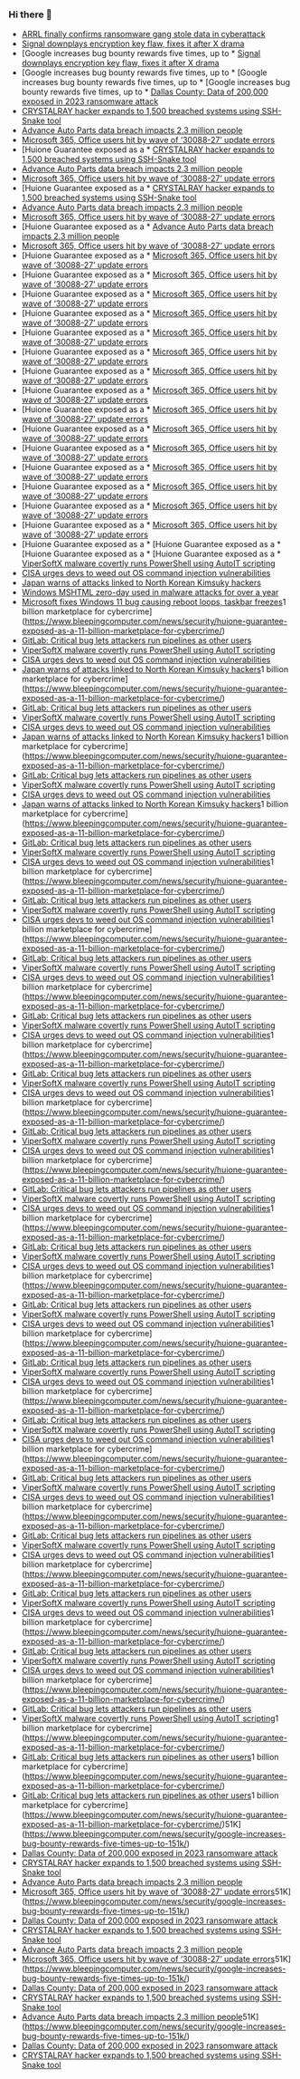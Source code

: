 ### Hi there 👋

<!--START_SECTION:feed-->
* [ARRL finally confirms ransomware gang stole data in cyberattack](https://www.bleepingcomputer.com/news/security/arrl-finally-confirms-ransomware-gang-stole-data-in-cyberattack/)
* [Signal downplays encryption key flaw, fixes it after X drama](https://www.bleepingcomputer.com/news/security/signal-downplays-encryption-key-flaw-fixes-it-after-x-drama/)
* [Google increases bug bounty rewards five times, up to * [Signal downplays encryption key flaw, fixes it after X drama](https://www.bleepingcomputer.com/news/security/signal-downplays-encryption-key-flaw-fixes-it-after-x-drama/)
* [Google increases bug bounty rewards five times, up to * [Google increases bug bounty rewards five times, up to * [Google increases bug bounty rewards five times, up to * [Dallas County: Data of 200,000 exposed in 2023 ransomware attack](https://www.bleepingcomputer.com/news/security/dallas-county-data-of-200-000-exposed-in-2023-ransomware-attack/)
* [CRYSTALRAY hacker expands to 1,500 breached systems using SSH-Snake tool](https://www.bleepingcomputer.com/news/security/crystalray-hacker-expands-to-1-500-breached-systems-using-ssh-snake-tool/)
* [Advance Auto Parts data breach impacts 2.3 million people](https://www.bleepingcomputer.com/news/security/advance-auto-parts-data-breach-impacts-23-million-people/)
* [Microsoft 365, Office users hit by wave of ‘30088-27’ update errors](https://www.bleepingcomputer.com/news/microsoft/microsoft-365-office-users-hit-by-wave-of-30088-27-update-errors/)
* [Huione Guarantee exposed as a * [CRYSTALRAY hacker expands to 1,500 breached systems using SSH-Snake tool](https://www.bleepingcomputer.com/news/security/crystalray-hacker-expands-to-1-500-breached-systems-using-ssh-snake-tool/)
* [Advance Auto Parts data breach impacts 2.3 million people](https://www.bleepingcomputer.com/news/security/advance-auto-parts-data-breach-impacts-23-million-people/)
* [Microsoft 365, Office users hit by wave of ‘30088-27’ update errors](https://www.bleepingcomputer.com/news/microsoft/microsoft-365-office-users-hit-by-wave-of-30088-27-update-errors/)
* [Huione Guarantee exposed as a * [CRYSTALRAY hacker expands to 1,500 breached systems using SSH-Snake tool](https://www.bleepingcomputer.com/news/security/crystalray-hacker-expands-to-1-500-breached-systems-using-ssh-snake-tool/)
* [Advance Auto Parts data breach impacts 2.3 million people](https://www.bleepingcomputer.com/news/security/advance-auto-parts-data-breach-impacts-23-million-people/)
* [Microsoft 365, Office users hit by wave of ‘30088-27’ update errors](https://www.bleepingcomputer.com/news/microsoft/microsoft-365-office-users-hit-by-wave-of-30088-27-update-errors/)
* [Huione Guarantee exposed as a * [Advance Auto Parts data breach impacts 2.3 million people](https://www.bleepingcomputer.com/news/security/advance-auto-parts-data-breach-impacts-23-million-people/)
* [Microsoft 365, Office users hit by wave of ‘30088-27’ update errors](https://www.bleepingcomputer.com/news/microsoft/microsoft-365-office-users-hit-by-wave-of-30088-27-update-errors/)
* [Huione Guarantee exposed as a * [Microsoft 365, Office users hit by wave of ‘30088-27’ update errors](https://www.bleepingcomputer.com/news/microsoft/microsoft-365-office-users-hit-by-wave-of-30088-27-update-errors/)
* [Huione Guarantee exposed as a * [Microsoft 365, Office users hit by wave of ‘30088-27’ update errors](https://www.bleepingcomputer.com/news/microsoft/microsoft-365-office-users-hit-by-wave-of-30088-27-update-errors/)
* [Huione Guarantee exposed as a * [Microsoft 365, Office users hit by wave of ‘30088-27’ update errors](https://www.bleepingcomputer.com/news/microsoft/microsoft-365-office-users-hit-by-wave-of-30088-27-update-errors/)
* [Huione Guarantee exposed as a * [Microsoft 365, Office users hit by wave of ‘30088-27’ update errors](https://www.bleepingcomputer.com/news/microsoft/microsoft-365-office-users-hit-by-wave-of-30088-27-update-errors/)
* [Huione Guarantee exposed as a * [Microsoft 365, Office users hit by wave of ‘30088-27’ update errors](https://www.bleepingcomputer.com/news/microsoft/microsoft-365-office-users-hit-by-wave-of-30088-27-update-errors/)
* [Huione Guarantee exposed as a * [Microsoft 365, Office users hit by wave of ‘30088-27’ update errors](https://www.bleepingcomputer.com/news/microsoft/microsoft-365-office-users-hit-by-wave-of-30088-27-update-errors/)
* [Huione Guarantee exposed as a * [Microsoft 365, Office users hit by wave of ‘30088-27’ update errors](https://www.bleepingcomputer.com/news/microsoft/microsoft-365-office-users-hit-by-wave-of-30088-27-update-errors/)
* [Huione Guarantee exposed as a * [Microsoft 365, Office users hit by wave of ‘30088-27’ update errors](https://www.bleepingcomputer.com/news/microsoft/microsoft-365-office-users-hit-by-wave-of-30088-27-update-errors/)
* [Huione Guarantee exposed as a * [Microsoft 365, Office users hit by wave of ‘30088-27’ update errors](https://www.bleepingcomputer.com/news/microsoft/microsoft-365-office-users-hit-by-wave-of-30088-27-update-errors/)
* [Huione Guarantee exposed as a * [Microsoft 365, Office users hit by wave of ‘30088-27’ update errors](https://www.bleepingcomputer.com/news/microsoft/microsoft-365-office-users-hit-by-wave-of-30088-27-update-errors/)
* [Huione Guarantee exposed as a * [Microsoft 365, Office users hit by wave of ‘30088-27’ update errors](https://www.bleepingcomputer.com/news/microsoft/microsoft-365-office-users-hit-by-wave-of-30088-27-update-errors/)
* [Huione Guarantee exposed as a * [Microsoft 365, Office users hit by wave of ‘30088-27’ update errors](https://www.bleepingcomputer.com/news/microsoft/microsoft-365-office-users-hit-by-wave-of-30088-27-update-errors/)
* [Huione Guarantee exposed as a * [Microsoft 365, Office users hit by wave of ‘30088-27’ update errors](https://www.bleepingcomputer.com/news/microsoft/microsoft-365-office-users-hit-by-wave-of-30088-27-update-errors/)
* [Huione Guarantee exposed as a * [Microsoft 365, Office users hit by wave of ‘30088-27’ update errors](https://www.bleepingcomputer.com/news/microsoft/microsoft-365-office-users-hit-by-wave-of-30088-27-update-errors/)
* [Huione Guarantee exposed as a * [Microsoft 365, Office users hit by wave of ‘30088-27’ update errors](https://www.bleepingcomputer.com/news/microsoft/microsoft-365-office-users-hit-by-wave-of-30088-27-update-errors/)
* [Huione Guarantee exposed as a * [Huione Guarantee exposed as a * [Huione Guarantee exposed as a * [Huione Guarantee exposed as a * [ViperSoftX malware covertly runs PowerShell using AutoIT scripting](https://www.bleepingcomputer.com/news/security/vipersoftx-malware-covertly-runs-powershell-using-autoit-scripting/)
* [CISA urges devs to weed out OS command injection vulnerabilities](https://www.bleepingcomputer.com/news/security/cisa-urges-devs-to-weed-out-os-command-injection-vulnerabilities/)
* [Japan warns of attacks linked to North Korean Kimsuky hackers](https://www.bleepingcomputer.com/news/security/japan-warns-of-attacks-linked-to-north-korean-kimsuky-hackers/)
* [Windows MSHTML zero-day used in malware attacks for over a year](https://www.bleepingcomputer.com/news/security/windows-mshtml-zero-day-used-in-malware-attacks-for-over-a-year/)
* [Microsoft fixes Windows 11 bug causing reboot loops, taskbar freezes](https://www.bleepingcomputer.com/news/microsoft/microsoft-fixes-windows-11-bug-causing-reboot-loops-taskbar-freezes/)1 billion marketplace for cybercrime](https://www.bleepingcomputer.com/news/security/huione-guarantee-exposed-as-a-11-billion-marketplace-for-cybercrime/)
* [GitLab: Critical bug lets attackers run pipelines as other users](https://www.bleepingcomputer.com/news/security/gitlab-warns-of-critical-bug-that-lets-attackers-run-pipelines-as-an-arbitrary-user/)
* [ViperSoftX malware covertly runs PowerShell using AutoIT scripting](https://www.bleepingcomputer.com/news/security/vipersoftx-malware-covertly-runs-powershell-using-autoit-scripting/)
* [CISA urges devs to weed out OS command injection vulnerabilities](https://www.bleepingcomputer.com/news/security/cisa-urges-devs-to-weed-out-os-command-injection-vulnerabilities/)
* [Japan warns of attacks linked to North Korean Kimsuky hackers](https://www.bleepingcomputer.com/news/security/japan-warns-of-attacks-linked-to-north-korean-kimsuky-hackers/)1 billion marketplace for cybercrime](https://www.bleepingcomputer.com/news/security/huione-guarantee-exposed-as-a-11-billion-marketplace-for-cybercrime/)
* [GitLab: Critical bug lets attackers run pipelines as other users](https://www.bleepingcomputer.com/news/security/gitlab-warns-of-critical-bug-that-lets-attackers-run-pipelines-as-an-arbitrary-user/)
* [ViperSoftX malware covertly runs PowerShell using AutoIT scripting](https://www.bleepingcomputer.com/news/security/vipersoftx-malware-covertly-runs-powershell-using-autoit-scripting/)
* [CISA urges devs to weed out OS command injection vulnerabilities](https://www.bleepingcomputer.com/news/security/cisa-urges-devs-to-weed-out-os-command-injection-vulnerabilities/)
* [Japan warns of attacks linked to North Korean Kimsuky hackers](https://www.bleepingcomputer.com/news/security/japan-warns-of-attacks-linked-to-north-korean-kimsuky-hackers/)1 billion marketplace for cybercrime](https://www.bleepingcomputer.com/news/security/huione-guarantee-exposed-as-a-11-billion-marketplace-for-cybercrime/)
* [GitLab: Critical bug lets attackers run pipelines as other users](https://www.bleepingcomputer.com/news/security/gitlab-warns-of-critical-bug-that-lets-attackers-run-pipelines-as-an-arbitrary-user/)
* [ViperSoftX malware covertly runs PowerShell using AutoIT scripting](https://www.bleepingcomputer.com/news/security/vipersoftx-malware-covertly-runs-powershell-using-autoit-scripting/)
* [CISA urges devs to weed out OS command injection vulnerabilities](https://www.bleepingcomputer.com/news/security/cisa-urges-devs-to-weed-out-os-command-injection-vulnerabilities/)
* [Japan warns of attacks linked to North Korean Kimsuky hackers](https://www.bleepingcomputer.com/news/security/japan-warns-of-attacks-linked-to-north-korean-kimsuky-hackers/)1 billion marketplace for cybercrime](https://www.bleepingcomputer.com/news/security/huione-guarantee-exposed-as-a-11-billion-marketplace-for-cybercrime/)
* [GitLab: Critical bug lets attackers run pipelines as other users](https://www.bleepingcomputer.com/news/security/gitlab-warns-of-critical-bug-that-lets-attackers-run-pipelines-as-an-arbitrary-user/)
* [ViperSoftX malware covertly runs PowerShell using AutoIT scripting](https://www.bleepingcomputer.com/news/security/vipersoftx-malware-covertly-runs-powershell-using-autoit-scripting/)
* [CISA urges devs to weed out OS command injection vulnerabilities](https://www.bleepingcomputer.com/news/security/cisa-urges-devs-to-weed-out-os-command-injection-vulnerabilities/)1 billion marketplace for cybercrime](https://www.bleepingcomputer.com/news/security/huione-guarantee-exposed-as-a-11-billion-marketplace-for-cybercrime/)
* [GitLab: Critical bug lets attackers run pipelines as other users](https://www.bleepingcomputer.com/news/security/gitlab-warns-of-critical-bug-that-lets-attackers-run-pipelines-as-an-arbitrary-user/)
* [ViperSoftX malware covertly runs PowerShell using AutoIT scripting](https://www.bleepingcomputer.com/news/security/vipersoftx-malware-covertly-runs-powershell-using-autoit-scripting/)
* [CISA urges devs to weed out OS command injection vulnerabilities](https://www.bleepingcomputer.com/news/security/cisa-urges-devs-to-weed-out-os-command-injection-vulnerabilities/)1 billion marketplace for cybercrime](https://www.bleepingcomputer.com/news/security/huione-guarantee-exposed-as-a-11-billion-marketplace-for-cybercrime/)
* [GitLab: Critical bug lets attackers run pipelines as other users](https://www.bleepingcomputer.com/news/security/gitlab-warns-of-critical-bug-that-lets-attackers-run-pipelines-as-an-arbitrary-user/)
* [ViperSoftX malware covertly runs PowerShell using AutoIT scripting](https://www.bleepingcomputer.com/news/security/vipersoftx-malware-covertly-runs-powershell-using-autoit-scripting/)
* [CISA urges devs to weed out OS command injection vulnerabilities](https://www.bleepingcomputer.com/news/security/cisa-urges-devs-to-weed-out-os-command-injection-vulnerabilities/)1 billion marketplace for cybercrime](https://www.bleepingcomputer.com/news/security/huione-guarantee-exposed-as-a-11-billion-marketplace-for-cybercrime/)
* [GitLab: Critical bug lets attackers run pipelines as other users](https://www.bleepingcomputer.com/news/security/gitlab-warns-of-critical-bug-that-lets-attackers-run-pipelines-as-an-arbitrary-user/)
* [ViperSoftX malware covertly runs PowerShell using AutoIT scripting](https://www.bleepingcomputer.com/news/security/vipersoftx-malware-covertly-runs-powershell-using-autoit-scripting/)
* [CISA urges devs to weed out OS command injection vulnerabilities](https://www.bleepingcomputer.com/news/security/cisa-urges-devs-to-weed-out-os-command-injection-vulnerabilities/)1 billion marketplace for cybercrime](https://www.bleepingcomputer.com/news/security/huione-guarantee-exposed-as-a-11-billion-marketplace-for-cybercrime/)
* [GitLab: Critical bug lets attackers run pipelines as other users](https://www.bleepingcomputer.com/news/security/gitlab-warns-of-critical-bug-that-lets-attackers-run-pipelines-as-an-arbitrary-user/)
* [ViperSoftX malware covertly runs PowerShell using AutoIT scripting](https://www.bleepingcomputer.com/news/security/vipersoftx-malware-covertly-runs-powershell-using-autoit-scripting/)
* [CISA urges devs to weed out OS command injection vulnerabilities](https://www.bleepingcomputer.com/news/security/cisa-urges-devs-to-weed-out-os-command-injection-vulnerabilities/)1 billion marketplace for cybercrime](https://www.bleepingcomputer.com/news/security/huione-guarantee-exposed-as-a-11-billion-marketplace-for-cybercrime/)
* [GitLab: Critical bug lets attackers run pipelines as other users](https://www.bleepingcomputer.com/news/security/gitlab-warns-of-critical-bug-that-lets-attackers-run-pipelines-as-an-arbitrary-user/)
* [ViperSoftX malware covertly runs PowerShell using AutoIT scripting](https://www.bleepingcomputer.com/news/security/vipersoftx-malware-covertly-runs-powershell-using-autoit-scripting/)
* [CISA urges devs to weed out OS command injection vulnerabilities](https://www.bleepingcomputer.com/news/security/cisa-urges-devs-to-weed-out-os-command-injection-vulnerabilities/)1 billion marketplace for cybercrime](https://www.bleepingcomputer.com/news/security/huione-guarantee-exposed-as-a-11-billion-marketplace-for-cybercrime/)
* [GitLab: Critical bug lets attackers run pipelines as other users](https://www.bleepingcomputer.com/news/security/gitlab-warns-of-critical-bug-that-lets-attackers-run-pipelines-as-an-arbitrary-user/)
* [ViperSoftX malware covertly runs PowerShell using AutoIT scripting](https://www.bleepingcomputer.com/news/security/vipersoftx-malware-covertly-runs-powershell-using-autoit-scripting/)
* [CISA urges devs to weed out OS command injection vulnerabilities](https://www.bleepingcomputer.com/news/security/cisa-urges-devs-to-weed-out-os-command-injection-vulnerabilities/)1 billion marketplace for cybercrime](https://www.bleepingcomputer.com/news/security/huione-guarantee-exposed-as-a-11-billion-marketplace-for-cybercrime/)
* [GitLab: Critical bug lets attackers run pipelines as other users](https://www.bleepingcomputer.com/news/security/gitlab-warns-of-critical-bug-that-lets-attackers-run-pipelines-as-an-arbitrary-user/)
* [ViperSoftX malware covertly runs PowerShell using AutoIT scripting](https://www.bleepingcomputer.com/news/security/vipersoftx-malware-covertly-runs-powershell-using-autoit-scripting/)
* [CISA urges devs to weed out OS command injection vulnerabilities](https://www.bleepingcomputer.com/news/security/cisa-urges-devs-to-weed-out-os-command-injection-vulnerabilities/)1 billion marketplace for cybercrime](https://www.bleepingcomputer.com/news/security/huione-guarantee-exposed-as-a-11-billion-marketplace-for-cybercrime/)
* [GitLab: Critical bug lets attackers run pipelines as other users](https://www.bleepingcomputer.com/news/security/gitlab-warns-of-critical-bug-that-lets-attackers-run-pipelines-as-an-arbitrary-user/)
* [ViperSoftX malware covertly runs PowerShell using AutoIT scripting](https://www.bleepingcomputer.com/news/security/vipersoftx-malware-covertly-runs-powershell-using-autoit-scripting/)
* [CISA urges devs to weed out OS command injection vulnerabilities](https://www.bleepingcomputer.com/news/security/cisa-urges-devs-to-weed-out-os-command-injection-vulnerabilities/)1 billion marketplace for cybercrime](https://www.bleepingcomputer.com/news/security/huione-guarantee-exposed-as-a-11-billion-marketplace-for-cybercrime/)
* [GitLab: Critical bug lets attackers run pipelines as other users](https://www.bleepingcomputer.com/news/security/gitlab-warns-of-critical-bug-that-lets-attackers-run-pipelines-as-an-arbitrary-user/)
* [ViperSoftX malware covertly runs PowerShell using AutoIT scripting](https://www.bleepingcomputer.com/news/security/vipersoftx-malware-covertly-runs-powershell-using-autoit-scripting/)
* [CISA urges devs to weed out OS command injection vulnerabilities](https://www.bleepingcomputer.com/news/security/cisa-urges-devs-to-weed-out-os-command-injection-vulnerabilities/)1 billion marketplace for cybercrime](https://www.bleepingcomputer.com/news/security/huione-guarantee-exposed-as-a-11-billion-marketplace-for-cybercrime/)
* [GitLab: Critical bug lets attackers run pipelines as other users](https://www.bleepingcomputer.com/news/security/gitlab-warns-of-critical-bug-that-lets-attackers-run-pipelines-as-an-arbitrary-user/)
* [ViperSoftX malware covertly runs PowerShell using AutoIT scripting](https://www.bleepingcomputer.com/news/security/vipersoftx-malware-covertly-runs-powershell-using-autoit-scripting/)
* [CISA urges devs to weed out OS command injection vulnerabilities](https://www.bleepingcomputer.com/news/security/cisa-urges-devs-to-weed-out-os-command-injection-vulnerabilities/)1 billion marketplace for cybercrime](https://www.bleepingcomputer.com/news/security/huione-guarantee-exposed-as-a-11-billion-marketplace-for-cybercrime/)
* [GitLab: Critical bug lets attackers run pipelines as other users](https://www.bleepingcomputer.com/news/security/gitlab-warns-of-critical-bug-that-lets-attackers-run-pipelines-as-an-arbitrary-user/)
* [ViperSoftX malware covertly runs PowerShell using AutoIT scripting](https://www.bleepingcomputer.com/news/security/vipersoftx-malware-covertly-runs-powershell-using-autoit-scripting/)
* [CISA urges devs to weed out OS command injection vulnerabilities](https://www.bleepingcomputer.com/news/security/cisa-urges-devs-to-weed-out-os-command-injection-vulnerabilities/)1 billion marketplace for cybercrime](https://www.bleepingcomputer.com/news/security/huione-guarantee-exposed-as-a-11-billion-marketplace-for-cybercrime/)
* [GitLab: Critical bug lets attackers run pipelines as other users](https://www.bleepingcomputer.com/news/security/gitlab-warns-of-critical-bug-that-lets-attackers-run-pipelines-as-an-arbitrary-user/)
* [ViperSoftX malware covertly runs PowerShell using AutoIT scripting](https://www.bleepingcomputer.com/news/security/vipersoftx-malware-covertly-runs-powershell-using-autoit-scripting/)
* [CISA urges devs to weed out OS command injection vulnerabilities](https://www.bleepingcomputer.com/news/security/cisa-urges-devs-to-weed-out-os-command-injection-vulnerabilities/)1 billion marketplace for cybercrime](https://www.bleepingcomputer.com/news/security/huione-guarantee-exposed-as-a-11-billion-marketplace-for-cybercrime/)
* [GitLab: Critical bug lets attackers run pipelines as other users](https://www.bleepingcomputer.com/news/security/gitlab-warns-of-critical-bug-that-lets-attackers-run-pipelines-as-an-arbitrary-user/)
* [ViperSoftX malware covertly runs PowerShell using AutoIT scripting](https://www.bleepingcomputer.com/news/security/vipersoftx-malware-covertly-runs-powershell-using-autoit-scripting/)
* [CISA urges devs to weed out OS command injection vulnerabilities](https://www.bleepingcomputer.com/news/security/cisa-urges-devs-to-weed-out-os-command-injection-vulnerabilities/)1 billion marketplace for cybercrime](https://www.bleepingcomputer.com/news/security/huione-guarantee-exposed-as-a-11-billion-marketplace-for-cybercrime/)
* [GitLab: Critical bug lets attackers run pipelines as other users](https://www.bleepingcomputer.com/news/security/gitlab-warns-of-critical-bug-that-lets-attackers-run-pipelines-as-an-arbitrary-user/)
* [ViperSoftX malware covertly runs PowerShell using AutoIT scripting](https://www.bleepingcomputer.com/news/security/vipersoftx-malware-covertly-runs-powershell-using-autoit-scripting/)
* [CISA urges devs to weed out OS command injection vulnerabilities](https://www.bleepingcomputer.com/news/security/cisa-urges-devs-to-weed-out-os-command-injection-vulnerabilities/)1 billion marketplace for cybercrime](https://www.bleepingcomputer.com/news/security/huione-guarantee-exposed-as-a-11-billion-marketplace-for-cybercrime/)
* [GitLab: Critical bug lets attackers run pipelines as other users](https://www.bleepingcomputer.com/news/security/gitlab-warns-of-critical-bug-that-lets-attackers-run-pipelines-as-an-arbitrary-user/)
* [ViperSoftX malware covertly runs PowerShell using AutoIT scripting](https://www.bleepingcomputer.com/news/security/vipersoftx-malware-covertly-runs-powershell-using-autoit-scripting/)1 billion marketplace for cybercrime](https://www.bleepingcomputer.com/news/security/huione-guarantee-exposed-as-a-11-billion-marketplace-for-cybercrime/)
* [GitLab: Critical bug lets attackers run pipelines as other users](https://www.bleepingcomputer.com/news/security/gitlab-warns-of-critical-bug-that-lets-attackers-run-pipelines-as-an-arbitrary-user/)1 billion marketplace for cybercrime](https://www.bleepingcomputer.com/news/security/huione-guarantee-exposed-as-a-11-billion-marketplace-for-cybercrime/)
* [GitLab: Critical bug lets attackers run pipelines as other users](https://www.bleepingcomputer.com/news/security/gitlab-warns-of-critical-bug-that-lets-attackers-run-pipelines-as-an-arbitrary-user/)1 billion marketplace for cybercrime](https://www.bleepingcomputer.com/news/security/huione-guarantee-exposed-as-a-11-billion-marketplace-for-cybercrime/)51K](https://www.bleepingcomputer.com/news/security/google-increases-bug-bounty-rewards-five-times-up-to-151k/)
* [Dallas County: Data of 200,000 exposed in 2023 ransomware attack](https://www.bleepingcomputer.com/news/security/dallas-county-data-of-200-000-exposed-in-2023-ransomware-attack/)
* [CRYSTALRAY hacker expands to 1,500 breached systems using SSH-Snake tool](https://www.bleepingcomputer.com/news/security/crystalray-hacker-expands-to-1-500-breached-systems-using-ssh-snake-tool/)
* [Advance Auto Parts data breach impacts 2.3 million people](https://www.bleepingcomputer.com/news/security/advance-auto-parts-data-breach-impacts-23-million-people/)
* [Microsoft 365, Office users hit by wave of ‘30088-27’ update errors](https://www.bleepingcomputer.com/news/microsoft/microsoft-365-office-users-hit-by-wave-of-30088-27-update-errors/)51K](https://www.bleepingcomputer.com/news/security/google-increases-bug-bounty-rewards-five-times-up-to-151k/)
* [Dallas County: Data of 200,000 exposed in 2023 ransomware attack](https://www.bleepingcomputer.com/news/security/dallas-county-data-of-200-000-exposed-in-2023-ransomware-attack/)
* [CRYSTALRAY hacker expands to 1,500 breached systems using SSH-Snake tool](https://www.bleepingcomputer.com/news/security/crystalray-hacker-expands-to-1-500-breached-systems-using-ssh-snake-tool/)
* [Advance Auto Parts data breach impacts 2.3 million people](https://www.bleepingcomputer.com/news/security/advance-auto-parts-data-breach-impacts-23-million-people/)
* [Microsoft 365, Office users hit by wave of ‘30088-27’ update errors](https://www.bleepingcomputer.com/news/microsoft/microsoft-365-office-users-hit-by-wave-of-30088-27-update-errors/)51K](https://www.bleepingcomputer.com/news/security/google-increases-bug-bounty-rewards-five-times-up-to-151k/)
* [Dallas County: Data of 200,000 exposed in 2023 ransomware attack](https://www.bleepingcomputer.com/news/security/dallas-county-data-of-200-000-exposed-in-2023-ransomware-attack/)
* [CRYSTALRAY hacker expands to 1,500 breached systems using SSH-Snake tool](https://www.bleepingcomputer.com/news/security/crystalray-hacker-expands-to-1-500-breached-systems-using-ssh-snake-tool/)
* [Advance Auto Parts data breach impacts 2.3 million people](https://www.bleepingcomputer.com/news/security/advance-auto-parts-data-breach-impacts-23-million-people/)51K](https://www.bleepingcomputer.com/news/security/google-increases-bug-bounty-rewards-five-times-up-to-151k/)
* [Dallas County: Data of 200,000 exposed in 2023 ransomware attack](https://www.bleepingcomputer.com/news/security/dallas-county-data-of-200-000-exposed-in-2023-ransomware-attack/)
* [CRYSTALRAY hacker expands to 1,500 breached systems using SSH-Snake tool](https://www.bleepingcomputer.com/news/security/crystalray-hacker-expands-to-1-500-breached-systems-using-ssh-snake-tool/)
<!--END_SECTION:feed-->

<!--
**frankenk/frankenk** is a ✨ _special_ ✨ repository because its `README.md` (this file) appears on your GitHub profile.

Here are some ideas to get you started:

- 🔭 I’m currently working on ...
- 🌱 I’m currently learning ...
- 👯 I’m looking to collaborate on ...
- 🤔 I’m looking for help with ...
- 💬 Ask me about ...
- 📫 How to reach me: ...
- 😄 Pronouns: ...
- ⚡ Fun fact: ...
-->



